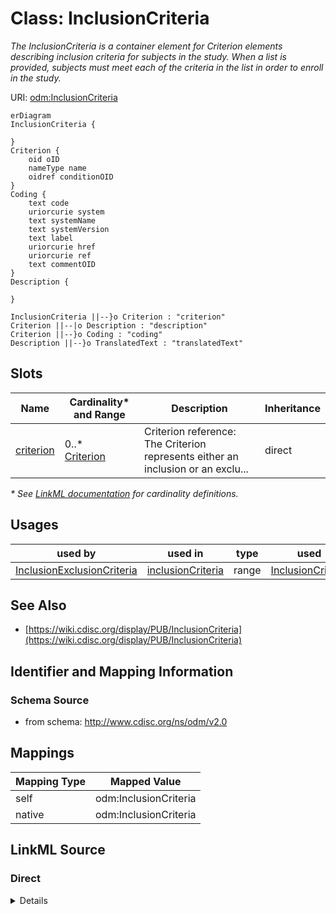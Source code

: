 # Class: InclusionCriteria

_The InclusionCriteria is a container element for Criterion elements describing inclusion criteria for subjects in the study. When a list is provided, subjects must meet each of the criteria in the list in order to enroll in the study._




URI: [odm:InclusionCriteria](http://www.cdisc.org/ns/odm/v2.0/InclusionCriteria)


```mermaid
erDiagram
InclusionCriteria {

}
Criterion {
    oid oID  
    nameType name  
    oidref conditionOID  
}
Coding {
    text code  
    uriorcurie system  
    text systemName  
    text systemVersion  
    text label  
    uriorcurie href  
    uriorcurie ref  
    text commentOID  
}
Description {

}

InclusionCriteria ||--}o Criterion : "criterion"
Criterion ||--|o Description : "description"
Criterion ||--}o Coding : "coding"
Description ||--}o TranslatedText : "translatedText"

```



<!-- no inheritance hierarchy -->


## Slots

| Name | Cardinality* and Range | Description | Inheritance |
| ---  | --- | --- | --- |
| [criterion](criterion.md) | 0..* <br/> [Criterion](Criterion.md) | Criterion reference: The Criterion represents either an inclusion or an exclu... | direct |

_* See [LinkML documentation](https://linkml.io/linkml/schemas/slots.html#slot-cardinality) for cardinality definitions._




## Usages

| used by | used in | type | used |
| ---  | --- | --- | --- |
| [InclusionExclusionCriteria](InclusionExclusionCriteria.md) | [inclusionCriteria](inclusionCriteria.md) | range | [InclusionCriteria](InclusionCriteria.md) |






## See Also

* [https://wiki.cdisc.org/display/PUB/InclusionCriteria](https://wiki.cdisc.org/display/PUB/InclusionCriteria)

## Identifier and Mapping Information







### Schema Source


* from schema: http://www.cdisc.org/ns/odm/v2.0





## Mappings

| Mapping Type | Mapped Value |
| ---  | ---  |
| self | odm:InclusionCriteria |
| native | odm:InclusionCriteria |





## LinkML Source

<!-- TODO: investigate https://stackoverflow.com/questions/37606292/how-to-create-tabbed-code-blocks-in-mkdocs-or-sphinx -->

### Direct

<details>
```yaml
name: InclusionCriteria
description: The InclusionCriteria is a container element for Criterion elements describing
  inclusion criteria for subjects in the study. When a list is provided, subjects
  must meet each of the criteria in the list in order to enroll in the study.
from_schema: http://www.cdisc.org/ns/odm/v2.0
see_also:
- https://wiki.cdisc.org/display/PUB/InclusionCriteria
rank: 1000
slots:
- criterion
slot_usage:
  criterion:
    name: criterion
    multivalued: true
    domain_of:
    - InclusionCriteria
    - ExclusionCriteria
    range: Criterion
    inlined: true
    inlined_as_list: true
class_uri: odm:InclusionCriteria

```
</details>

### Induced

<details>
```yaml
name: InclusionCriteria
description: The InclusionCriteria is a container element for Criterion elements describing
  inclusion criteria for subjects in the study. When a list is provided, subjects
  must meet each of the criteria in the list in order to enroll in the study.
from_schema: http://www.cdisc.org/ns/odm/v2.0
see_also:
- https://wiki.cdisc.org/display/PUB/InclusionCriteria
rank: 1000
slot_usage:
  criterion:
    name: criterion
    multivalued: true
    domain_of:
    - InclusionCriteria
    - ExclusionCriteria
    range: Criterion
    inlined: true
    inlined_as_list: true
attributes:
  criterion:
    name: criterion
    description: 'Criterion reference: The Criterion represents either an inclusion
      or an exclusion criterion, depending on the parent element (i.e., InclusionCriteria,
      ExclusionCriteria).'
    from_schema: http://www.cdisc.org/ns/odm/v2.0
    rank: 1000
    multivalued: true
    identifier: false
    alias: criterion
    owner: InclusionCriteria
    domain_of:
    - InclusionCriteria
    - ExclusionCriteria
    range: Criterion
    inlined: true
    inlined_as_list: true
class_uri: odm:InclusionCriteria

```
</details>